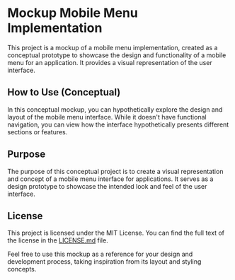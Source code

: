 # Mockup Mobile Menu Implementation

This project is a mockup of a mobile menu implementation, created as a conceptual prototype to showcase the design and functionality of a mobile menu for an application. It provides a visual representation of the user interface.

## How to Use (Conceptual)

In this conceptual mockup, you can hypothetically explore the design and layout of the mobile menu interface. While it doesn't have functional navigation, you can view how the interface hypothetically presents different sections or features.

## Purpose

The purpose of this conceptual project is to create a visual representation and concept of a mobile menu interface for applications. It serves as a design prototype to showcase the intended look and feel of the user interface.

## License

This project is licensed under the MIT License. You can find the full text of the license in the [LICENSE.md](LICENSE.md) file.

Feel free to use this mockup as a reference for your design and development process, taking inspiration from its layout and styling concepts.
